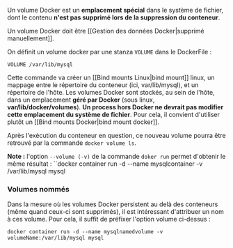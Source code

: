 
Un volume Docker est un **emplacement spécial** dans le système de fichier, dont le contenu **n'est pas supprimé lors de la suppression du conteneur**.

Un volume Docker doit être [[Gestion des données Docker|supprimé manuellement]].

On définit un volume docker par une stanza ``VOLUME`` dans le DockerFile :
```docker
VOLUME /var/lib/mysql
```

Cette commande va créer un [[Bind mounts Linux|bind mount]] linux, un mappage entre le répertoire du conteneur (ici, var/lib/mysql), et un répertoire de l'hôte.
Les volumes Docker sont stockés, au sein de l'hôte, dans un emplacement **géré par Docker** (sous linux, **var/lib/docker/volumes**).
**Un process hors Docker ne devrait pas modifier cette emplacement du système de fichier**. Pour cela, il convient d'utiliser plutôt un [[Bind mounts Docker|bind mount docker]].

Après l'exécution du conteneur en question, ce nouveau volume pourra être retrouvé par la commande ``docker volume ls``.

**Note :** l'option ``--volume (-v)`` de la commande ``doker run`` permet d'obtenir le même résultat : 
``docker container run -d --name mysqlcontainer -v /var/lib/mysql mysql

### Volumes nommés

Dans la mesure où les volumes Docker persistent au delà des conteneurs (même quand ceux-ci sont supprimés), il est intéressant d'attribuer un nom à ces volume. Pour cela, il suffit de préfixer l'option volume ci-dessus :

``docker container run -d --name mysqlnamedvolume -v volumeName:/var/lib/mysql mysql``


